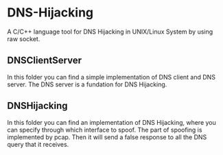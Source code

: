 # DNS-Hijacking
A C/C++ language tool for DNS Hijacking in UNIX/Linux System by using raw socket.

## DNSClientServer
In this folder you can find a simple implementation of DNS client and DNS server. The DNS server is a fundation for DNS Hijacking.

## DNSHijacking
In this folder you can find an implementation of DNS Hijacking, where you can specify through which interface to spoof. The part of spoofing is implemented by pcap. Then it will send a false response to all the DNS query that it receives.
